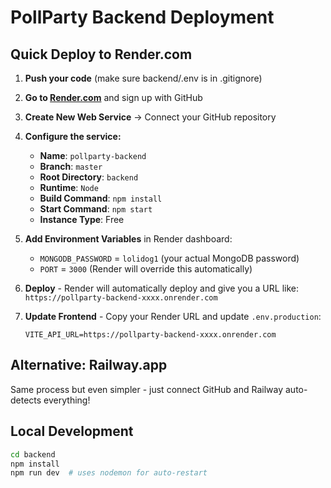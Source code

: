 # PollParty Backend Deployment

## Quick Deploy to Render.com

1. **Push your code** (make sure backend/.env is in .gitignore)
2. **Go to [Render.com](https://render.com)** and sign up with GitHub
3. **Create New Web Service** → Connect your GitHub repository
4. **Configure the service:**

   - **Name**: `pollparty-backend`
   - **Branch**: `master`
   - **Root Directory**: `backend`
   - **Runtime**: `Node`
   - **Build Command**: `npm install`
   - **Start Command**: `npm start`
   - **Instance Type**: Free

5. **Add Environment Variables** in Render dashboard:

   - `MONGODB_PASSWORD` = `lolidog1` (your actual MongoDB password)
   - `PORT` = `3000` (Render will override this automatically)

6. **Deploy** - Render will automatically deploy and give you a URL like:
   `https://pollparty-backend-xxxx.onrender.com`

7. **Update Frontend** - Copy your Render URL and update `.env.production`:
   ```
   VITE_API_URL=https://pollparty-backend-xxxx.onrender.com
   ```

## Alternative: Railway.app

Same process but even simpler - just connect GitHub and Railway auto-detects everything!

## Local Development

```bash
cd backend
npm install
npm run dev  # uses nodemon for auto-restart
```
